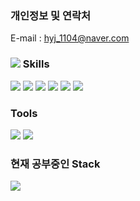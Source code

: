### 개인정보 및 연락처
E-mail : hyj_1104@naver.com

### <img src="https://img.shields.io/badge/ -FF6719?style=square&logo=SubStack&logoColor=white"> Skills
<img src="https://img.shields.io/badge/JavaScript-F7DF1E?style=flat&logo=JavaScript&logoColor=white">  <img src="https://img.shields.io/badge/HTML5-E34F26?style=flat&logo=HTML5&logoColor=white"> <img src="https://img.shields.io/badge/React-61DAF8?style=flat&logo=React&logoColor=white">  <img src="https://img.shields.io/badge/VUE-4FC080?style=flat&logo=Vue.js&logoColor=white">  <img src="https://img.shields.io/badge/Sass-CC6699?style=flat&logo=Sass&logoColor=white"> <img src="https://img.shields.io/badge/Electron-47848F?style=square&logo=Electron&logoColor=white">

### Tools 
<img src="https://img.shields.io/badge/GitHub-181717?style=plastic&logo=GitHub&logoColor=white"> <img src="https://img.shields.io/badge/Slack-4A154B?style=plastic&logo=Slack&logoColor=white">

### 현재 공부중인 Stack
<img src="https://img.shields.io/badge/TypeScript-3178C6?style=flat&logo=TypeScript&logoColor=white">
